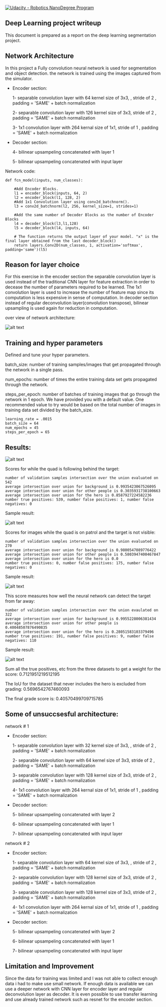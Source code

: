 [![Udacity - Robotics NanoDegree Program](https://s3-us-west-1.amazonaws.com/udacity-robotics/Extra+Images/RoboND_flag.png)](https://www.udacity.com/robotics)


[image_0]: ./docs/misc/fcn.png
[image_1]: ./docs/misc/1.png
[image_2]: ./docs/misc/2.png
[image_3]: ./docs/misc/3.png
[image_4]: ./docs/misc/4.png

## Deep Learning project writeup
This document is prepared as a report on the deep learning segmentation project.



## Network Architecture

In this project a Fully convolution neural network is used for segmentation and object detection. the network is trained using the images captured from the simulator. 


* Encoder section:
    
    1-  separable convolution layer with 64 kernel size of 3x3, , stride of 2 , padding = 'SAME' + batch normalization
    
    2-  separable convolution layer with 126 kernel size of 3x3, stride of 2 , padding = 'SAME' + batch normalization
    
    3-  1x1 convolution layer with  264 kernal size of 1x1, stride of 1 , padding = 'SAME' + batch normalization
    
    
* Decoder section:
    
    4- bilinear upsampeling concatenated with layer 1
    
    5- bilinear upsampeling concatenated with input layer



Network code:

```
def fcn_model(inputs, num_classes):
    
    #Add Encoder Blocks. 
    l1 = encoder_block(inputs, 64, 2)
    l2 = encoder_block(l1, 128, 2)
    #Add 1x1 Convolution layer using conv2d_batchnorm().
    l3 = conv2d_batchnorm(l2, 256, kernel_size=1, strides=1)
    
    #Add the same number of Decoder Blocks as the number of Encoder Blocks
    l4 = decoder_block(l3,l1,128)
    l5 = decoder_block(l4, inputs, 64)
    
    # The function returns the output layer of your model. "x" is the final layer obtained from the last decoder_block()
    return layers.Conv2D(num_classes, 1, activation='softmax', padding='same')(l5)
```

## Reason for layer choice 
For this exercise in the encoder section the separable convolution layer is used instead of the traditional CNN layer for feature extraction in order to decease the number of parameters required to be learned. The 1x1 convolution layer is used to increase the number of feature map since its computation is less expensive in sense of computation. In decoder section instead of regular deconvolution layer(convolution transpose), bilinear upsampling is used again for reduction in computation. 

over view of network architecture:

![alt text][image_0] 
 

## Training and hyper parameters

Defined and tune your hyper parameters.

batch_size: number of training samples/images that get propagated through the network in a single pass.

num_epochs: number of times the entire training data set gets propagated through the network.

steps_per_epoch: number of batches of training images that go through the network in 1 epoch. We have provided you with a default value. One recommended value to try would be based on the total number of images in training data set divided by the batch_size.

```
learning_rate = .0015
batch_size = 64
num_epochs = 45
steps_per_epoch = 65
```

## Results:


![alt text][image_4] 


Scores for while the quad is following behind the target:
```
number of validation samples intersection over the union evaluated on 542
average intersection over union for background is 0.9935423067526095
average intersection over union for other people is 0.3035931738100663
average intersection over union for the hero is 0.8587927224582236
number true positives: 539, number false positives: 1, number false negatives: 0 

```
Sample result:

![alt text][image_1] 




Scores for images while the quad is on patrol and the target is not visible:

```
number of validation samples intersection over the union evaluated on 270
average intersection over union for background is 0.9800547089776422
average intersection over union for other people is 0.5803947400467847
average intersection over union for the hero is 0.0
number true positives: 0, number false positives: 175, number false negatives: 0
```

Sample result:

![alt text][image_2] 



This score measures how well the neural network can detect the target from far away:

```
number of validation samples intersection over the union evaulated on 322
average intersection over union for background is 0.9955228006381434
average intersection over union for other people is 0.40048507876490835
average intersection over union for the hero is 0.28051583103379496
number true positives: 191, number false positives: 9, number false negatives: 110
```

Sample result:

![alt text][image_3]





Sum all the true positives, etc from the three datasets to get a weight for the score: 0.7121951219512195

The IoU for the dataset that never includes the hero is excluded from grading: 0.5696542767460093

The final grade score is: 0.40570499709715785


## Some of unsuccsesful architecture:

network # 1


* Encoder section:
    
    1-  separable convolution layer with 32 kernel size of 3x3, , stride of 2 , padding = 'SAME' + batch normalization
    
    2-  separable convolution layer with 64 kernel size of 3x3, stride of 2 , padding = 'SAME' + batch normalization
    
    3-  separable convolution layer with 128 kernel size of 3x3, stride of 2 , padding = 'SAME' + batch normalization
    
    4-  1x1 convolution layer with  264 kernal size of 1x1, stride of 1 , padding = 'SAME' + batch normalization
    
    
* Decoder section:
    
    5- bilinear upsampeling concatenated with layer 2
    
    6- bilinear upsampeling concatenated with layer 1
    
    7- bilinear upsampeling concatenated with input layer
    
    

network # 2


* Encoder section:
    
    1-  separable convolution layer with 64 kernel size of 3x3, , stride of 2 , padding = 'SAME' + batch normalization
    
    2-  separable convolution layer with 128 kernel size of 3x3, stride of 2 , padding = 'SAME' + batch normalization
    
    3-  separable convolution layer with 128 kernel size of 3x3, stride of 2 , padding = 'SAME' + batch normalization
    
    4-  1x1 convolution layer with  264 kernal size of 1x1, stride of 1 , padding = 'SAME' + batch normalization
    
    
* Decoder section:
    
    5- bilinear upsampeling concatenated with layer 2
    
    6- bilinear upsampeling concatenated with layer 1
    
    7- bilinear upsampeling concatenated with input layer
    
    
## Limitation and Improvement

Since the data for training was limited and I was not able to collect enough data i had to make use small network. If enough data is available we can use a deeper network with CNN layer for encoder layer and regular deconvolution layer as decoder. It is even possible to use transfer learning and use already trained network such as resnet for the encoder section.

